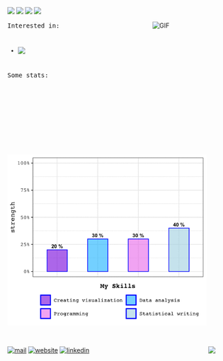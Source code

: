 
<img src = "https://media.giphy.com/media/sKYkLv7TioLv2/giphy.gif" height = "50px"></h2> 
<img src="https://media.giphy.com/media/9JwU9SBhaNQNCuoQBc/giphy.gif" height="50px"></h2> 
<img src = "https://media.giphy.com/media/sKYkLv7TioLv2/giphy.gif" height = "50px"></h2> 
<img src = "https://media.giphy.com/media/3og0IOUWB5AZoP6la0/giphy.gif" height = "50px"></h2> 

<img width = "35%" align="right" alt="GIF" height="300px" src="https://media.giphy.com/media/xT9IgzvnOyNDYnxeHS/giphy.gif" />

<samp>
Interested in:
 
<p style = "margin-top:40px;">

 <!--<img align="left" src = "https://raw.githubusercontent.com/snipe/awesome-emoji/master/misc-memes/nyan.gif" width="30px">-->
- <img align = "left" src="https://img.shields.io/static/v1?label=Data&message=Visualization&color=hotpink"></p>


<p style = "margin-top:30px;">
Some stats:


<img src = "https://github.com/MinhChauVanNguyen/MinhChauVanNguyen/blob/master/animated-barplot.gif" width = "450px"></p>

</samp>
<br>


<img src = "https://raw.githubusercontent.com/snipe/awesome-emoji/master/hamsterdance/2.gif" width= "50px" align = "right">[![mail](https://img.shields.io/badge/-contact-black?color=hotpink&style=for-the-badge&logo=whatsapp&logoColor=white&link=mailto:minh.chau@outlook.co.nz)](mailto:minh.chau@outlook.co.nz)
[![website](https://img.shields.io/badge/-website-black?color=hotpink&style=for-the-badge&logo=google-analytics&logoColor=white&link=https://minhchauvannguyen.github.io/)](https://minhchauvannguyen.github.io/)
[![linkedin](https://img.shields.io/badge/-linkedin-black?color=hotpink&style=for-the-badge&logo=linkedin&link=https://www.linkedin.com/in/minh-chau-van/)](https://www.linkedin.com/in/minh-chau-van/)

